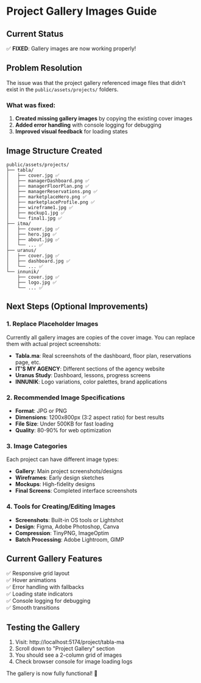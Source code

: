 # Project Gallery Images Guide

## Current Status
✅ **FIXED**: Gallery images are now working properly!

## Problem Resolution
The issue was that the project gallery referenced image files that didn't exist in the `public/assets/projects/` folders. 

### What was fixed:
1. **Created missing gallery images** by copying the existing cover images
2. **Added error handling** with console logging for debugging
3. **Improved visual feedback** for loading states

## Image Structure Created
```
public/assets/projects/
├── tabla/
│   ├── cover.jpg ✅
│   ├── managerDashboard.png ✅
│   ├── managerFloorPlan.png ✅
│   ├── managerReservations.png ✅
│   ├── marketplaceHero.png ✅
│   ├── marketplaceProfile.png ✅
│   ├── wireframe1.jpg ✅
│   ├── mockup1.jpg ✅
│   └── final1.jpg ✅
├── itma/
│   ├── cover.jpg ✅
│   ├── hero.jpg ✅
│   ├── about.jpg ✅
│   └── ... ✅
├── uranus/
│   ├── cover.jpg ✅
│   ├── dashboard.jpg ✅
│   └── ... ✅
└── innunik/
    ├── cover.jpg ✅
    ├── logo.jpg ✅
    └── ... ✅
```

## Next Steps (Optional Improvements)

### 1. Replace Placeholder Images
Currently all gallery images are copies of the cover image. You can replace them with actual project screenshots:

- **Tabla.ma**: Real screenshots of the dashboard, floor plan, reservations page, etc.
- **IT'S MY AGENCY**: Different sections of the agency website
- **Uranus Study**: Dashboard, lessons, progress screens
- **INNUNIK**: Logo variations, color palettes, brand applications

### 2. Recommended Image Specifications
- **Format**: JPG or PNG
- **Dimensions**: 1200x800px (3:2 aspect ratio) for best results
- **File Size**: Under 500KB for fast loading
- **Quality**: 80-90% for web optimization

### 3. Image Categories
Each project can have different image types:
- **Gallery**: Main project screenshots/designs
- **Wireframes**: Early design sketches
- **Mockups**: High-fidelity designs
- **Final Screens**: Completed interface screenshots

### 4. Tools for Creating/Editing Images
- **Screenshots**: Built-in OS tools or Lightshot
- **Design**: Figma, Adobe Photoshop, Canva
- **Compression**: TinyPNG, ImageOptim
- **Batch Processing**: Adobe Lightroom, GIMP

## Current Gallery Features
✅ Responsive grid layout  
✅ Hover animations  
✅ Error handling with fallbacks  
✅ Loading state indicators  
✅ Console logging for debugging  
✅ Smooth transitions  

## Testing the Gallery
1. Visit: http://localhost:5174/project/tabla-ma
2. Scroll down to "Project Gallery" section
3. You should see a 2-column grid of images
4. Check browser console for image loading logs

The gallery is now fully functional! 🎉
